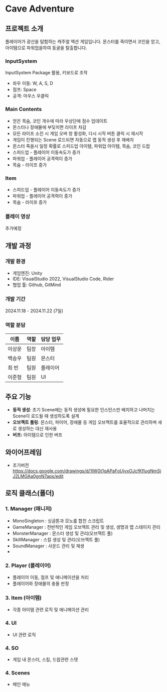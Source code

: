 # Cave Adventure
## 프로젝트 소개

플레이어가 광산을 탐험하는 캐주얼 액션 게임입니다.  몬스터를 죽이면서 코인을 얻고, 아이템으로 파워업을하여 동굴을 탈출합니다.

### InputSystem

InputSystem Package 활용, 키보드로 조작

- 좌우 이동:  W, A, S, D
- 점프: Space
- 공격: 마우스 우클릭

### Main Contents

- 얻은 목숨, 코인 개수에 따라 우상단에 점수 업데이트
- 몬스터나 장애물에 부딪치면 라이프 차감
- 모든 라이프 소진 시 게임 오버 창 활성화, 다시 시작 버튼 클릭 시 재시작
- 게임이 진행되는 Scene 로드되면 자동으로 맵 동적 생성 후 재배치
- 몬스터 죽을시 일정 확률로 스피드업 아이템, 파워업 아이템, 목숨, 코인 드랍
- 스피드업 - 플레이어 이동속도가 증가
- 파워업 - 플레이어 공격력이 증가
- 목숨 - 라이프 증가

### Item

- 스피드업 - 플레이어 이동속도가 증가
- 파워업 - 플레이어 공격력이 증가
- 목숨 - 라이프 증가

### 플레이 영상
추가예정

## 개발 과정

### 개발 환경

- 게임엔진: Unity
- IDE: VisualStudio 2022, VisualStudio Code, Rider
- 협업 툴: Github, GitMind

### 개발 기간

2024.11.18 - 2024.11.22 (7일)

### 역할 분담

| 이름 | 역할 | 담당 업무 |
| --- | --- | --- |
| 이상운 | 팀장 | 아이템 |
| 백승우 | 팀원 | 몬스터|
| 최  빈 | 팀원 | 플레이어 |
| 이준형 | 팀원 | UI |

## 주요 기능

- **동적 생성**: 초기 Scene에는 동적 생성에 필요한 인스턴스만 배치하고 나머지는 Scene이 로드될 때 생성하도록 설계
- **오브젝트 풀링**: 몬스터, 파이어, 장애물 등 게임 오브젝트를 효율적으로 관리하며 새로 생성하는 대신 재사용
- **버프:** 아이템으로 인한 버프

## 와이어프레임
- 초기버전
https://docs.google.com/drawings/d/1IWGt1gAPaFoUjvxOJcfKfIugNmSjJ2LMGAa0gnN7aps/edit


## 로직 클래스(폴더)
### 1. **Manager** (매니저)
- MonoSingleton : 싱글톤과 모노를 합친 스크립트
- GameManager : 전반적인 게임 오브젝트 관리 및 생성, 생명과 맵 스테이지 관리
- MonsterManager : 몬스터 생성 및 관리(오브젝트 풀)
- SkillManager : 스킬 생성 및 관리(오브젝트 풀)
- SoundManager : 사운드 관리 및 재생
- 
### 2. **Player** (플레이어)
- 플레이어 이동, 점프 및 애니메이션을 처리
- 플레이어와 장애물의 충돌 판정

### 3. Item (아이템)
- 각종 아이템 관련 로직 및 애니메이션 관리

### 4. UI
- UI 관련 로직

### 4. SO
- 게임 내 몬스터, 스킬, 드랍관련 스텟

### 4. Scenes
- 메인 메뉴
